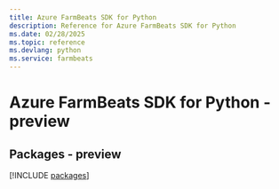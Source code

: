 ```yaml
---
title: Azure FarmBeats SDK for Python
description: Reference for Azure FarmBeats SDK for Python
ms.date: 02/28/2025
ms.topic: reference
ms.devlang: python
ms.service: farmbeats
---
```

# Azure FarmBeats SDK for Python - preview
## Packages - preview
[!INCLUDE [packages](farmbeats-index.md)]
